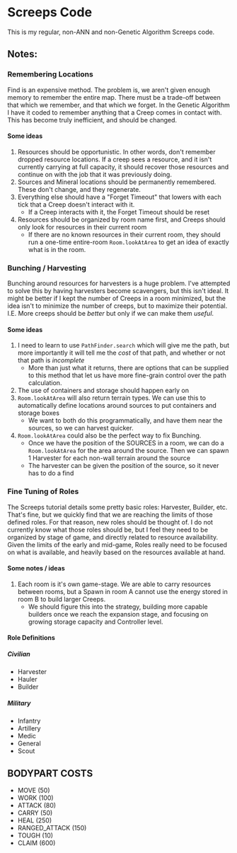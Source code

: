 # Screeps Code
This is my regular, non-ANN and non-Genetic Algorithm Screeps code.

## Notes:

### Remembering Locations
Find is an expensive method. The problem is, we aren't given enough memory to remember the entire map. There must be a trade-off between that which we remember, and that which we forget. In the Genetic Algorithm I have it coded to remember anything that a Creep comes in contact with. This has become truly inefficient, and should be changed.

#### Some ideas
1. Resources should be opportunistic. In other words, don't remember dropped resource locations. If a creep sees a resource, and it isn't currently carrying at full capacity, it should recover those resources and continue on with the job that it was previously doing.
2. Sources and Mineral locations should be permanently remembered. These don't change, and they regenerate.
3. Everything else should have a "Forget Timeout" that lowers with each tick that a Creep doesn't interact with it.
    - If a Creep interacts with it, the Forget Timeout should be reset
4. Resources should be organized by room name first, and Creeps should only look for resources in their current room
    - If there are no known resources in their current room, they should run a one-time entire-room `Room.lookAtArea` to get an idea of exactly what is in the room.

### Bunching / Harvesting
Bunching around resources for harvesters is a huge problem. I've attempted to solve this by having harvesters become scavengers, but this isn't ideal. It might be better if I kept the number of Creeps in a room minimized, but the idea isn't to minimize the number of creeps, but to maximize their potential. I.E. More creeps should be _better_ but only if we can make them _useful_.

#### Some ideas
1. I need to learn to use `PathFinder.search` which will give me the path, but more importantly it will tell me the _cost_ of that path, and whether or not that path is _incomplete_
    - More than just what it returns, there are options that can be supplied to this method that let us have more fine-grain control over the path calculation.
2. The use of containers and storage should happen early on
3. `Room.lookAtArea` will also return terrain types. We can use this to automatically define locations around sources to put containers and storage boxes
    - We want to both do this programmatically, and have them near the sources, so we can harvest quicker.
4. `Room.lookAtArea` could also be the perfect way to fix Bunching.
    - Once we have the position of the SOURCES in a room, we can do a `Room.lookAtArea` for the area around the source. Then we can spawn 1 Harvester for each non-wall terrain around the source
    - The harvester can be given the position of the source, so it never has to do a find

### Fine Tuning of Roles
The Screeps tutorial details some pretty basic roles: Harvester, Builder, etc. That's fine, but we quickly find that we are reaching the limits of those defined roles. For that reason, new roles should be thought of. I do not currently know what those roles should be, but I feel they need to be organized by stage of game, and directly related to resource availability. Given the limits of the early and mid-game, Roles really need to be focused on what is available, and heavily based on the resources available at hand.

#### Some notes / ideas
1. Each room is it's own game-stage. We are able to carry resources between rooms, but a Spawn in room A cannot use the energy stored in room B to build larger Creeps.
    - We should figure this into the strategy, building more capable builders once we reach the expansion stage, and focusing on growing storage capacity and Controller level.

#### Role Definitions
##### Civilian
- Harvester
- Hauler
- Builder

##### Military
- Infantry
- Artillery
- Medic
- General
- Scout

## BODYPART COSTS
- MOVE (50)
- WORK (100)
- ATTACK (80)
- CARRY (50)
- HEAL (250)
- RANGED_ATTACK (150)
- TOUGH (10)
- CLAIM (600)